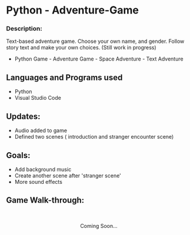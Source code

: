 
# Python - Adventure-Game

### Description:

Text-based adventure game. Choose your own name, and gender. Follow story text and make your own choices. (Still work in progress) 
- Python Game - Adventure Game - Space Adventure - Text Adventure 
 
## Languages and Programs used
- Python
- Visual Studio Code

## Updates:
- Audio added to game
- Defined two scenes ( introduction and stranger encounter scene)

## Goals:
- Add background music
- Create another scene after 'stranger scene'
- More sound effects

## Game Walk-through:
<br />
<p align="center">Coming Soon...</p> 
